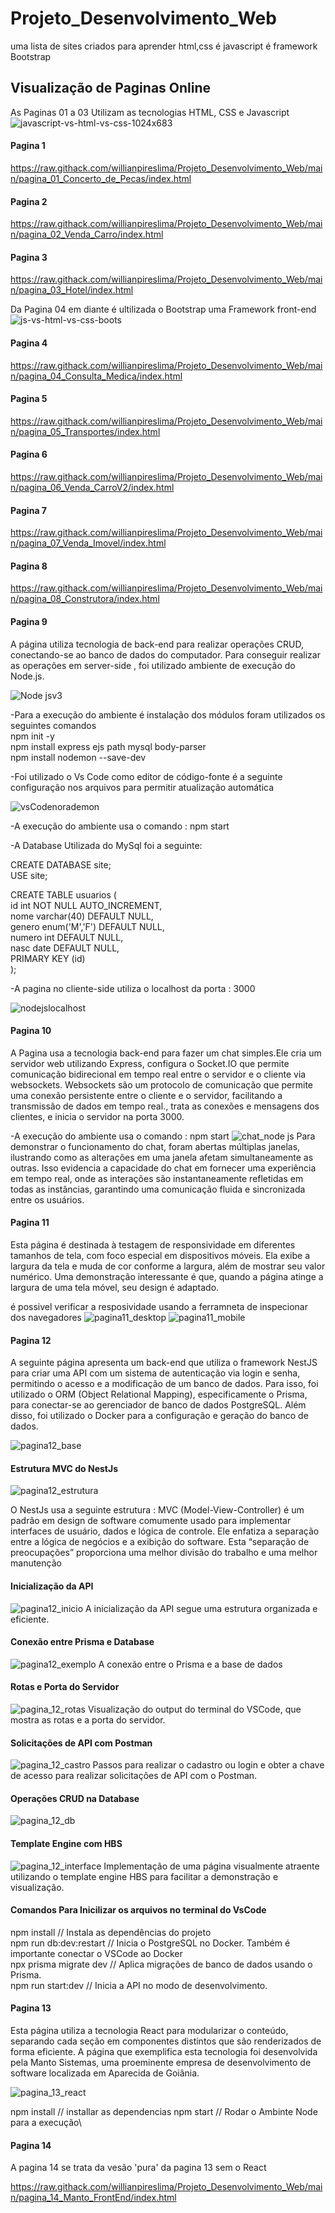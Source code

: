 # Projeto_Desenvolvimento_Web
 uma lista de sites criados para aprender html,css é javascript é framework Bootstrap

## Visualização de Paginas Online

As Paginas 01 a 03 Utilizam as tecnologias HTML, CSS e Javascript
![javascript-vs-html-vs-css-1024x683](https://github.com/willianpireslima/Projeto_Desenvolvimento_Web/assets/158337302/f3f2f650-031f-441a-a316-28fb492e5487)

#### Pagina 1
https://raw.githack.com/willianpireslima/Projeto_Desenvolvimento_Web/main/pagina_01_Concerto_de_Pecas/index.html

#### Pagina 2
https://raw.githack.com/willianpireslima/Projeto_Desenvolvimento_Web/main/pagina_02_Venda_Carro/index.html

#### Pagina 3
https://raw.githack.com/willianpireslima/Projeto_Desenvolvimento_Web/main/pagina_03_Hotel/index.html

Da Pagina 04 em diante é ultilizada o Bootstrap uma Framework front-end 
![js-vs-html-vs-css-boots](https://github.com/willianpireslima/Projeto_Desenvolvimento_Web/assets/158337302/f8eda976-4142-4a60-a110-a38748cf2988)

#### Pagina 4
https://raw.githack.com/willianpireslima/Projeto_Desenvolvimento_Web/main/pagina_04_Consulta_Medica/index.html

#### Pagina 5
https://raw.githack.com/willianpireslima/Projeto_Desenvolvimento_Web/main/pagina_05_Transportes/index.html

#### Pagina 6
https://raw.githack.com/willianpireslima/Projeto_Desenvolvimento_Web/main/pagina_06_Venda_CarroV2/index.html

#### Pagina 7
https://raw.githack.com/willianpireslima/Projeto_Desenvolvimento_Web/main/pagina_07_Venda_Imovel/index.html

#### Pagina 8
https://raw.githack.com/willianpireslima/Projeto_Desenvolvimento_Web/main/pagina_08_Construtora/index.html

#### Pagina 9

A página utiliza tecnologia de back-end para realizar operações CRUD, conectando-se ao banco de dados do computador. Para conseguir realizar as operações em server-side 
, foi utilizado ambiente de execução do Node.js.

![Node jsv3](https://github.com/willianpireslima/Projeto_Desenvolvimento_Web/assets/158337302/55534e7f-d9f0-4863-be6c-510f0a3eaf2a)

-Para a execução do ambiente é instalação dos módulos foram utilizados os seguintes comandos\
npm init -y\
npm install express ejs path mysql body-parser\
npm install nodemon --save-dev

-Foi utilizado o Vs Code como editor de código-fonte é a seguinte configuração nos arquivos para permitir atualização automática 

![vsCodenorademon](https://github.com/willianpireslima/Projeto_Desenvolvimento_Web/assets/158337302/2c145ca6-1a9a-4ee3-90c8-a326c3fa99b2)

-A execução do ambiente usa o comando : npm start

-A Database Utilizada do MySql foi a seguinte:

CREATE DATABASE site;\
USE site;

CREATE TABLE usuarios (\
  id int NOT NULL AUTO_INCREMENT,\
  nome varchar(40) DEFAULT NULL,\
  genero enum('M','F') DEFAULT NULL,\
  numero int DEFAULT NULL,\
  nasc date DEFAULT NULL,\
  PRIMARY KEY (id)\
);

-A pagina no cliente-side utiliza o localhost da porta : 3000

![nodejslocalhost](https://github.com/willianpireslima/Projeto_Desenvolvimento_Web/assets/158337302/c6cb6f38-b999-4794-a2a6-f32399e1ca2a)

#### Pagina 10

A Pagina usa a tecnologia back-end para fazer um chat simples.Ele cria um servidor web utilizando Express, configura o Socket.IO  que permite comunicação bidirecional em tempo real entre o servidor e o cliente via websockets. Websockets são um protocolo de comunicação que permite uma conexão persistente entre o cliente e o servidor, facilitando a transmissão de dados em tempo real., trata as conexões e mensagens dos clientes, e inicia o servidor na porta 3000.

-A execução do ambiente usa o comando : npm start
![chat_node js](https://github.com/willianpireslima/Projeto_Desenvolvimento_Web/assets/158337302/55f83284-0a60-4f5d-8c09-aa7cf6790ba5)
Para demonstrar o funcionamento do chat, foram abertas múltiplas janelas, ilustrando como as alterações em uma janela afetam simultaneamente as outras. Isso evidencia a capacidade do chat em fornecer uma experiência em tempo real, onde as interações são instantaneamente refletidas em todas as instâncias, garantindo uma comunicação fluida e sincronizada entre os usuários.

#### Pagina 11

Esta página é destinada à testagem de responsividade em diferentes tamanhos de tela, com foco especial em dispositivos móveis. Ela exibe a largura da tela e muda de cor conforme a largura, além de mostrar seu valor numérico. Uma demonstração interessante é que, quando a página atinge a largura de uma tela móvel, seu design é adaptado.

é possivel verificar a resposividade usando a ferramneta de inspecionar dos navegadores 
![pagina11_desktop](https://github.com/willianpireslima/Projeto_Desenvolvimento_Web/assets/158337302/bb091649-5c16-47c4-8484-e1565410d32a)
![pagina11_mobile](https://github.com/willianpireslima/Projeto_Desenvolvimento_Web/assets/158337302/1eb9d0f8-04e8-4598-8171-afcc5b982254)

#### Pagina 12

A seguinte página apresenta um back-end que utiliza o framework NestJS para criar uma API com um sistema de autenticação via login e senha, permitindo o acesso e a modificação de um banco de dados. Para isso, foi utilizado o ORM (Object Relational Mapping), especificamente o Prisma, para conectar-se ao gerenciador de banco de dados PostgreSQL. Além disso, foi utilizado o Docker para a configuração e geração do banco de dados.

![pagina12_base](https://github.com/willianpireslima/Projeto_Desenvolvimento_Web/assets/158337302/491a7e91-e3e2-4b88-a22a-0aa5a98aeb90)

#### Estrutura MVC do NestJs
![pagina12_estrutura](https://github.com/willianpireslima/Projeto_Desenvolvimento_Web/assets/158337302/67db0400-97d9-4071-a2c1-b01828c99df0)

O NestJs usa a seguinte estrutura : MVC (Model-View-Controller) é um padrão em design de software comumente usado para implementar interfaces de usuário, dados e lógica de controle. Ele enfatiza a separação entre a lógica de negócios e a exibição do software. Esta “separação de preocupações” proporciona uma melhor divisão do trabalho e uma melhor manutenção

#### Inicialização da API
![pagina12_inicio](https://github.com/willianpireslima/Projeto_Desenvolvimento_Web/assets/158337302/7e7f77fe-f9e9-4cca-a528-47c225f36380)
A inicialização da API segue uma estrutura organizada e eficiente.

#### Conexão entre Prisma e Database
![pagina12_exemplo](https://github.com/willianpireslima/Projeto_Desenvolvimento_Web/assets/158337302/6f28cec0-c28b-408a-86e2-44322c9457a2)
A conexão entre o Prisma e a base de dados

#### Rotas e Porta do Servidor 
![pagina_12_rotas](https://github.com/willianpireslima/Projeto_Desenvolvimento_Web/assets/158337302/72dfe496-7c2b-4a9e-b452-d3408a276494)
Visualização do output do terminal do VSCode, que mostra as rotas e a porta do servidor.

#### Solicitações de API com Postman
![pagina_12_castro](https://github.com/willianpireslima/Projeto_Desenvolvimento_Web/assets/158337302/899752f3-51ce-4fde-8fd5-f98229306e7a)
Passos para realizar o cadastro ou login e obter a chave de acesso para realizar solicitações de API com o Postman.

#### Operações CRUD na Database
![pagina_12_db](https://github.com/willianpireslima/Projeto_Desenvolvimento_Web/assets/158337302/2f4cdb21-4cef-498f-a7a3-444f9e84da53)

#### Template Engine com HBS

![pagina_12_interface](https://github.com/willianpireslima/Projeto_Desenvolvimento_Web/assets/158337302/ea0ce138-e468-42c1-b6af-9d0b017ed514)
Implementação de uma página visualmente atraente utilizando o template engine HBS para facilitar a demonstração e visualização.

#### Comandos Para Inicilizar os arquivos no terminal do VsCode

npm install // Instala as dependências do projeto\
npm run db:dev:restart // Inicia o PostgreSQL no Docker. Também é importante conectar o VSCode ao Docker\
npx prisma migrate dev // Aplica migrações de banco de dados usando o Prisma.\
npm run start:dev // Inicia a API no modo de desenvolvimento.

#### Pagina 13

Esta página utiliza a tecnologia React para modularizar o conteúdo, separando cada seção em componentes distintos que são renderizados de forma eficiente.
A página que exemplifica esta tecnologia foi desenvolvida pela Manto Sistemas, uma proeminente empresa de desenvolvimento de software localizada em Aparecida de Goiânia.

![pagina_13_react](https://github.com/willianpireslima/Projeto_Desenvolvimento_Web/assets/158337302/58607092-0988-411b-a18f-26ca0ffa96fb)

npm install // installar as dependencias
npm start // Rodar o Ambinte Node para a execução\

#### Pagina 14

A pagina 14 se trata da vesão 'pura' da pagina 13 sem o React

https://raw.githack.com/willianpireslima/Projeto_Desenvolvimento_Web/main/pagina_14_Manto_FrontEnd/index.html











